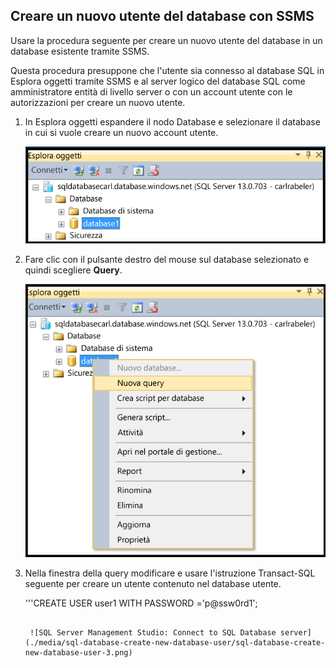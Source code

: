 

## <a name="create-new-database-user-using-ssms"></a>Creare un nuovo utente del database con SSMS
Usare la procedura seguente per creare un nuovo utente del database in un database esistente tramite SSMS. 

Questa procedura presuppone che l'utente sia connesso al database SQL in Esplora oggetti tramite SSMS e al server logico del database SQL come amministratore entità di livello server o con un account utente con le autorizzazioni per creare un nuovo utente. 

1. In Esplora oggetti espandere il nodo Database e selezionare il database in cui si vuole creare un nuovo account utente.
   
     ![SQL Server Management Studio: Connettersi a un server di database SQL](./media/sql-database-create-new-database-user/sql-database-create-new-database-user-1.png)
2. Fare clic con il pulsante destro del mouse sul database selezionato e quindi scegliere **Query**.
   
     ![SQL Server Management Studio: Connettersi a un server di database SQL](./media/sql-database-create-new-database-user/sql-database-create-new-database-user-2.png)
3. Nella finestra della query modificare e usare l'istruzione Transact-SQL seguente per creare un utente contenuto nel database utente. 
   
    '''CREATE USER user1 WITH PASSWORD ='p@ssw0rd1';
    ```
   
     ![SQL Server Management Studio: Connect to SQL Database server](./media/sql-database-create-new-database-user/sql-database-create-new-database-user-3.png)

